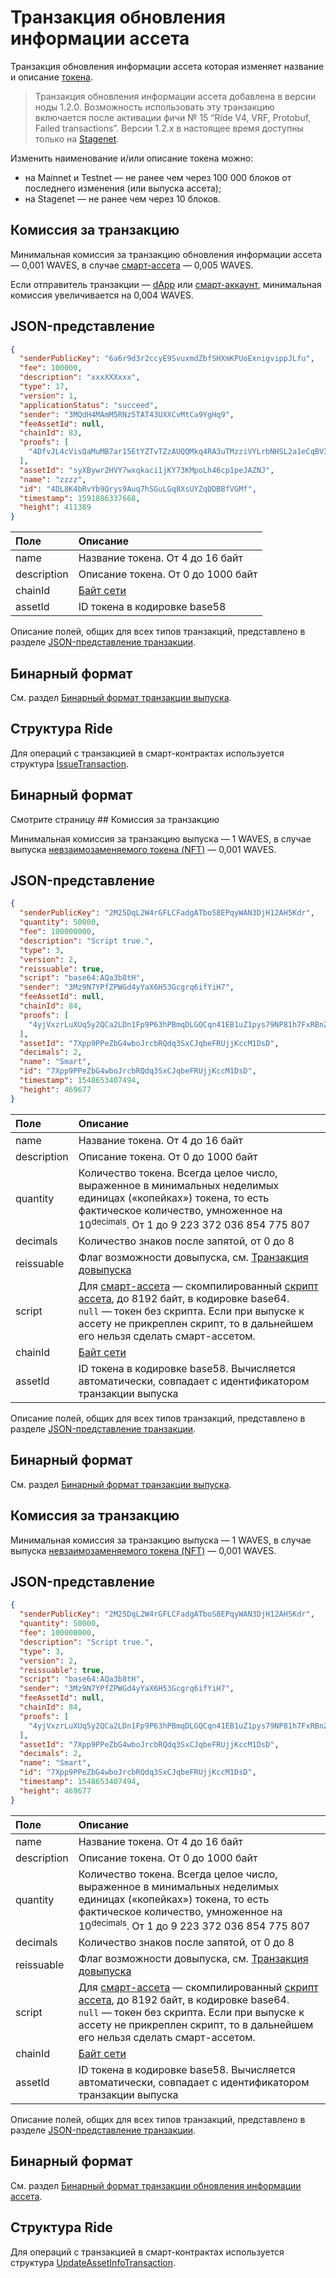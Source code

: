 # Транзакция обновления информации ассета

Транзакция обновления информации ассета которая изменяет название и описание [токена](/ru/blockchain/token/).

> Транзакция обновления информации ассета добавлена в версии ноды 1.2.0. Возможность использовать эту транзакцию включается после активации фичи №&nbsp;15 “Ride V4, VRF, Protobuf, Failed transactions”. Версии 1.2.x в настоящее время доступны только на [Stagenet](/ru/blockchain/blockchain-network/stage-network).

Изменить наименование и/или описание токена можно:
* на Mainnet и Testnet — не ранее чем через 100 000 блоков от последнего изменения (или выпуска ассета);
* на Stagenet — не ранее чем через 10 блоков.

## Комиссия за транзакцию

Минимальная комиссия за транзакцию обновления информации ассета — 0,001 WAVES, в случае [смарт-ассета](/ru/blockchain/token/smart-asset) — 0,005 WAVES.

Если отправитель транзакции —  [dApp](/ru/blockchain/account/dapp) или [смарт-аккаунт](/ru/blockchain/account/smart-account), минимальная комиссия увеличивается на 0,004 WAVES.

## JSON-представление

```json
{
  "senderPublicKey": "6a6r9d3r2ccyE9SvuxmdZbfSHXmKPUoExnigvippJLfu",
  "fee": 100000,
  "description": "xxxXXXxxx",
  "type": 17,
  "version": 1,
  "applicationStatus": "succeed",
  "sender": "3MQdH4MAmM5RNz5TAT43UXXCvMtCa9YgHq9",
  "feeAssetId": null,
  "chainId": 83,
  "proofs": [
    "4DfvJL4cVisQaMuMB7ar15EtYZTvTZzAUQQMkq4RA3uTMzziVYLrbNHSL2a1eCqBV3YQb7dddXdjywETXHuu65ij"
  ],
  "assetId": "syXBywr2HVY7wxqkaci1jKY73KMpoLh46cp1peJAZNJ",
  "name": "zzzz",
  "id": "4DL8K4bRvYb9Qrys9Auq7hSGuLGq8XsUYZqDDBBfVGMf",
  "timestamp": 1591886337668,
  "height": 411389
}
```

| Поле | Описание |
| :--- | :--- |
| name | Название токена. От 4 до 16 байт |
| description | Описание токена. От 0 до 1000 байт |
| chainId | [Байт сети](/ru/blockchain/) |
| assetId | ID токена в кодировке base58 |

Описание полей, общих для всех типов транзакций, представлено в разделе [JSON-представление транзакции](/ru/blockchain/transaction/#json-представление-транзакции).

## Бинарный формат

См. раздел [Бинарный формат транзакции выпуска](/ru/blockchain/binary-format/transaction-binary-format/update-asset-info-transaction-binary-format).

## Структура Ride

Для операций с транзакцией в смарт-контрактах используется структура [IssueTransaction](/ru/ride/structures/transaction-structures/update-asset-info-transaction).


## Бинарный формат

Смотрите страницу ## Комиссия за транзакцию

Минимальная комиссия за транзакцию выпуска — 1 WAVES, в случае выпуска [невзаимозаменяемого токена (NFT)](/ru/blockchain/token/non-fungible-token) — 0,001 WAVES.

## JSON-представление

```json
{
  "senderPublicKey": "2M25DqL2W4rGFLCFadgATboS8EPqyWAN3DjH12AH5Kdr",
  "quantity": 50000,
  "fee": 100000000,
  "description": "Script true.",
  "type": 3,
  "version": 2,
  "reissuable": true,
  "script": "base64:AQa3b8tH",
  "sender": "3Mz9N7YPfZPWGd4yYaX6H53Gcgrq6ifYiH7",
  "feeAssetId": null,
  "chainId": 84,
  "proofs": [
    "4yjVxzrLuXUq5y2QCa2LDn1Fp9P63hPBmqDLGQCqn41EB1uZ1pys79NP81h7FxRBnZSbpNGbz1xjwckHcPAQHmFX"
  ],
  "assetId": "7Xpp9PPeZbG4wboJrcbRQdq3SxCJqbeFRUjjKccM1DsD",
  "decimals": 2,
  "name": "Smart",
  "id": "7Xpp9PPeZbG4wboJrcbRQdq3SxCJqbeFRUjjKccM1DsD",
  "timestamp": 1548653407494,
  "height": 469677
}
```

| Поле | Описание |
| :--- | :--- |
| name | Название токена. От 4 до 16 байт |
| description | Описание токена. От 0 до 1000 байт |
| quantity | Количество токена. Всегда целое число, выраженное в минимальных неделимых единицах («копейках») токена, то есть фактическое количество, умноженное на 10<sup>decimals</sup>. От 1 до 9&nbsp;223&nbsp;372&nbsp;036&nbsp;854&nbsp;775&nbsp;807 |
| decimals | Количество знаков после запятой, от 0 до 8 |
| reissuable | Флаг возможности довыпуска, см. [Транзакция довыпуска](/ru/blockchain/transaction-type/reissue-transaction) |
| script | Для [смарт-ассета](/ru/blockchain/token/smart) — скомпилированный [скрипт ассета](/ru/ride/script/script-types/asset-script), до 8192 байт, в кодировке base64.<br>`null` — токен без скрипта. Если при выпуске к ассету не прикреплен скрипт, то в дальнейшем его нельзя сделать смарт-ассетом. |
| chainId | [Байт сети](/ru/blockchain/) |
| assetId | ID токена в кодировке base58. Вычисляется автоматически, совпадает с идентификатором транзакции выпуска |

Описание полей, общих для всех типов транзакций, представлено в разделе [JSON-представление транзакции](/ru/blockchain/transaction/#json-представление-транзакции).

## Бинарный формат

См. раздел [Бинарный формат транзакции выпуска](/ru/blockchain/binary-format/transaction-binary-format/issue-transaction-binary-format).
## Комиссия за транзакцию

Минимальная комиссия за транзакцию выпуска — 1 WAVES, в случае выпуска [невзаимозаменяемого токена (NFT)](/ru/blockchain/token/non-fungible-token) — 0,001 WAVES.

## JSON-представление

```json
{
  "senderPublicKey": "2M25DqL2W4rGFLCFadgATboS8EPqyWAN3DjH12AH5Kdr",
  "quantity": 50000,
  "fee": 100000000,
  "description": "Script true.",
  "type": 3,
  "version": 2,
  "reissuable": true,
  "script": "base64:AQa3b8tH",
  "sender": "3Mz9N7YPfZPWGd4yYaX6H53Gcgrq6ifYiH7",
  "feeAssetId": null,
  "chainId": 84,
  "proofs": [
    "4yjVxzrLuXUq5y2QCa2LDn1Fp9P63hPBmqDLGQCqn41EB1uZ1pys79NP81h7FxRBnZSbpNGbz1xjwckHcPAQHmFX"
  ],
  "assetId": "7Xpp9PPeZbG4wboJrcbRQdq3SxCJqbeFRUjjKccM1DsD",
  "decimals": 2,
  "name": "Smart",
  "id": "7Xpp9PPeZbG4wboJrcbRQdq3SxCJqbeFRUjjKccM1DsD",
  "timestamp": 1548653407494,
  "height": 469677
}
```

| Поле | Описание |
| :--- | :--- |
| name | Название токена. От 4 до 16 байт |
| description | Описание токена. От 0 до 1000 байт |
| quantity | Количество токена. Всегда целое число, выраженное в минимальных неделимых единицах («копейках») токена, то есть фактическое количество, умноженное на 10<sup>decimals</sup>. От 1 до 9&nbsp;223&nbsp;372&nbsp;036&nbsp;854&nbsp;775&nbsp;807 |
| decimals | Количество знаков после запятой, от 0 до 8 |
| reissuable | Флаг возможности довыпуска, см. [Транзакция довыпуска](/ru/blockchain/transaction-type/reissue-transaction) |
| script | Для [смарт-ассета](/ru/blockchain/token/smart) — скомпилированный [скрипт ассета](/ru/ride/script/script-types/asset-script), до 8192 байт, в кодировке base64.<br>`null` — токен без скрипта. Если при выпуске к ассету не прикреплен скрипт, то в дальнейшем его нельзя сделать смарт-ассетом. |
| chainId | [Байт сети](/ru/blockchain/) |
| assetId | ID токена в кодировке base58. Вычисляется автоматически, совпадает с идентификатором транзакции выпуска |

Описание полей, общих для всех типов транзакций, представлено в разделе [JSON-представление транзакции](/ru/blockchain/transaction/#json-представление-транзакции).

## Бинарный формат

См. раздел [Бинарный формат транзакции обновления информации ассета](/ru/blockchain/binary-format/transaction-binary-format/update-asset-info-transaction-binary-format).

## Структура Ride

Для операций с транзакцией в смарт-контрактах используется структура [UpdateAssetInfoTransaction](/ru/ride/structures/transaction-structures/update-asset-info-transaction).
